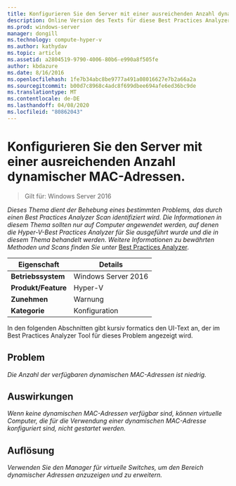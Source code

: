 ```yaml
---
title: Konfigurieren Sie den Server mit einer ausreichenden Anzahl dynamischer MAC-Adressen.
description: Online Version des Texts für diese Best Practices Analyzer Regel.
ms.prod: windows-server
manager: dongill
ms.technology: compute-hyper-v
ms.author: kathydav
ms.topic: article
ms.assetid: a2804519-9790-4006-80b6-e990a8f505fe
author: kbdazure
ms.date: 8/16/2016
ms.openlocfilehash: 1fe7b34abc8be9777a491a08016627e7b2a66a2a
ms.sourcegitcommit: b00d7c8968c4adc8f699dbee694afe6ed36bc9de
ms.translationtype: MT
ms.contentlocale: de-DE
ms.lasthandoff: 04/08/2020
ms.locfileid: "80862043"
---
```

# <a name="configure-the-server-with-a-sufficient-amount-of-dynamic-mac-addresses"></a>Konfigurieren Sie den Server mit einer ausreichenden Anzahl dynamischer MAC-Adressen.

>Gilt für: Windows Server 2016

*Dieses Thema dient der Behebung eines bestimmten Problems, das durch einen Best Practices Analyzer Scan identifiziert wird. Die Informationen in diesem Thema sollten nur auf Computer angewendet werden, auf denen die Hyper-V-Best Practices Analyzer für Sie ausgeführt wurde und die in diesem Thema behandelt werden. Weitere Informationen zu bewährten Methoden und Scans finden Sie unter* [Best Practices Analyzer](https://go.microsoft.com/fwlink/?LinkId=122786).  
  
|Eigenschaft|Details|  
|-|-|  
|**Betriebssystem**|Windows Server 2016|  
|**Produkt/Feature**|Hyper-V|  
|**Zunehmen**|Warnung|  
|**Kategorie**|Konfiguration|  
  
In den folgenden Abschnitten gibt kursiv formatics den UI-Text an, der im Best Practices Analyzer Tool für dieses Problem angezeigt wird.  
  
## <a name="issue"></a>Problem  
  
*Die Anzahl der verfügbaren dynamischen MAC-Adressen ist niedrig.*  
  
## <a name="impact"></a>Auswirkungen  
  
*Wenn keine dynamischen MAC-Adressen verfügbar sind, können virtuelle Computer, die für die Verwendung einer dynamischen MAC-Adresse konfiguriert sind, nicht gestartet werden.*  
  
## <a name="resolution"></a>Auflösung  
  
*Verwenden Sie den Manager für virtuelle Switches, um den Bereich dynamischer Adressen anzuzeigen und zu erweitern.*  
  


